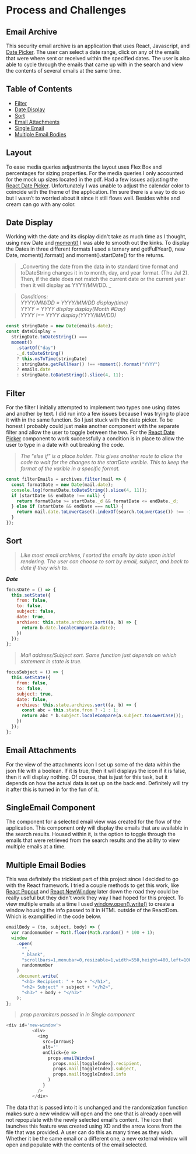 # Process and Challenges

## **Email Archive**

This security email archive is an application that uses React, Javascript, and [Date Picker](https://reactdatepicker.com/). The user can select a date range, click on any of the emails that were where sent or received within the specified dates. The user is also able to cycle through the emails that came up with in the search and view the contents of several emails at the same time.

## Table of Contents

- [Filter](#Filter)
- [Date Display](#Date-Display)
- [Sort](#Sort)
- [Email Attachments](#Email-Attachments)
- [Single Email](#SingleEmail-Component)
- [Multiple Email Bodies](#Multiple-Email-Bodies)

## **Layout**

To ease media queries adjustments the layout uses Flex Box and percentages for sizing properties. For the media queries I only accounted for the mock up sizes located in the pdf. Had a few issues adjusting the [React Date Picker](https://reactdatepicker.com/). Unfortunately I was unable to adjust the calendar color to coincide with the theme of the application. I’m sure there is a way to do so but I wasn’t to worried about it since it still flows well. Besides white and cream can go with any color.

## **Date Display**

Working with the date and its display didn't take as much time as I thought, using new Date and [moment()](https://momentjs.com/) I was able to smooth out the kinks. To display the Dates in three different formats I used a ternary and getFullYear(), new Date, moment().format() and moment().startDate() for the returns.

> _Converting the date from the data in to standard time format and toDateString changes it in to month, day, and year format. (Thu Jul 2). Then, if the date does not match the current date or the current year then it will display as YYYY/MM/DD.
> _

> _Conditions:  
> YYYY/MM/DD = YYYY/MM/DD display(time)  
> YYYY = YYYY display display(Month #Day)  
> YYYY !== YYYY display(YYYY/MM/DD)_

```js
const stringDate = new Date(emails.date);
const dateDisplay =
  stringDate.toDateString() ===
  moment()
    .startOf("day")
    ._d.toDateString()
    ? this.msToTime(stringDate)
    : stringDate.getFullYear() !== +moment().format("YYYY")
    ? emails.date
    : stringDate.toDateString().slice(4, 11);
```

## **Filter**

For the filter I initially attempted to implement two types one using dates and another by text. I did run into a few issues because I was trying to place it with in the same function. So I just stuck with the date picker. To be honest I probably could just make another component with the separate filter and allow the user to toggle between the two. For the [React Date Picker](https://reactdatepicker.com/) component to work successfully a condition is in place to allow the user to type in a date with out breaking the code.

> _The "else if" is a place holder. This gives another route to allow the code to wait for the changes to the startDate varible. This to keep the format of the varible in a specific format._

```js
const filterEmails = archives.filter(mail => {
  const formatDate = new Date(mail.date);
  console.log(formatDate.toDateString().slice(4, 11));
  if (startDate && endDate !== null) {
    return formatDate >= startDate._d && formatDate <= endDate._d;
  } else if (startDate && endDate === null) {
    return mail.date.toLowerCase().indexOf(search.toLowerCase()) !== -1;
  }
});
```

## **Sort**

> _Like most email archives, I sorted the emails by date upon initial rendering. The user can choose to sort by email, subject, and back to date if they wish to._

_**Date**_

```js
focusDate = () => {
  this.setState({
    from: false,
    to: false,
    subject: false,
    date: true,
    archives: this.state.archives.sort((a, b) => {
      return b.date.localeCompare(a.date);
    })
  });
};
```

> _Mail address/Subject sort. Same function just depends on which statement in state is true._

```js
focusSubject = () => {
  this.setState({
    from: false,
    to: false,
    subject: true,
    date: false,
    archives: this.state.archives.sort((a, b) => {
      const abc = this.state.from ? -1 : 1;
      return abc * b.subject.localeCompare(a.subject.toLowerCase());
    })
  });
};
```

## **Email Attachments**

For the view of the attachments icon I set up some of the data within the json file with a boolean. If it is true, then it will displays the icon if it is false, then it will display nothing. Of course, that is just for this task, but it depends on how the actual data is set up on the back end. Definitely will try it after this is turned in for the fun of it.

## **SingleEmail Component**

The component for a selected email view was created for the flow of the application. This component only will display the emails that are available in the search results. Housed within it, is the option to toggle through the emails that were retrieved from the search results and the ability to view multiple emails at a time.

## **Multiple Email Bodies**

This was definitely the trickiest part of this project since I decided to go with the React framework. I tried a couple methods to get this work, like [React Popout](https://github.com/JakeGinnivan/react-popout) and [React NewWindow](https://github.com/rmariuzzo/react-new-window) later down the road they could be really useful but they didn't work they way I had hoped for this project. To view multiple emails at a time I used [window.open().write()](https://reactdatepicker.com/) to create a window housing the info passed to it in HTML outside of the ReactDom. Which is examplified in the code below.

```js
emailBody = (to, subject, body) => {
  var randomnumber = Math.floor(Math.random() * 100 + 1);
  window
    .open(
      "",
      "_blank",
      "scrollbars=1,menubar=0,resizable=1,width=550,height=400,left=1000, top=1000",
      randomnumber
    )
    .document.write(
      "<h1> Recipient: " + to + "</h1>",
      "<h2> Subject" + subject + "</h2>",
      "<h3>" + body + "</h3>"
    );
};
```

> _prop peramiters passed in in Single component_

```js
<div id='new-window'>
          <div>
            <img
              src={Arrows}
              alt=''
              onClick={e =>
                props.emailWindow(
                  props.mail[toggleIndex].recipient,
                  props.mail[toggleIndex].subject,
                  props.mail[toggleIndex].info
                )
              }
            />
          </div>
```

The data that is passed into it is unchanged and the randomization function makes sure a new window will open and the one that is already open will not repopulate with the newly selected email's content. The icon that launches this feature was created using XD and the arrow icons from the file that was provided. A user can do this as many times as they wish. Whether it be the same email or a different one, a new external window will open and populate with the contents of the email selected.
